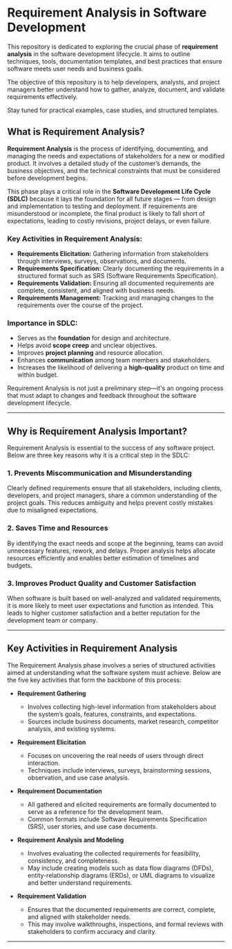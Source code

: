 # Requirement Analysis in Software Development

This repository is dedicated to exploring the crucial phase of **requirement analysis** in the software development lifecycle. It aims to outline techniques, tools, documentation templates, and best practices that ensure software meets user needs and business goals.

The objective of this repository is to help developers, analysts, and project managers better understand how to gather, analyze, document, and validate requirements effectively.

Stay tuned for practical examples, case studies, and structured templates.
## What is Requirement Analysis?

**Requirement Analysis** is the process of identifying, documenting, and managing the needs and expectations of stakeholders for a new or modified product. It involves a detailed study of the customer’s demands, the business objectives, and the technical constraints that must be considered before development begins.

This phase plays a critical role in the **Software Development Life Cycle (SDLC)** because it lays the foundation for all future stages — from design and implementation to testing and deployment. If requirements are misunderstood or incomplete, the final product is likely to fall short of expectations, leading to costly revisions, project delays, or even failure.

### Key Activities in Requirement Analysis:
- **Requirements Elicitation:** Gathering information from stakeholders through interviews, surveys, observations, and documents.
- **Requirements Specification:** Clearly documenting the requirements in a structured format such as SRS (Software Requirements Specification).
- **Requirements Validation:** Ensuring all documented requirements are complete, consistent, and aligned with business needs.
- **Requirements Management:** Tracking and managing changes to the requirements over the course of the project.

### Importance in SDLC:
- Serves as the **foundation** for design and architecture.
- Helps avoid **scope creep** and unclear objectives.
- Improves **project planning** and resource allocation.
- Enhances **communication** among team members and stakeholders.
- Increases the likelihood of delivering a **high-quality** product on time and within budget.

Requirement Analysis is not just a preliminary step—it's an ongoing process that must adapt to changes and feedback throughout the software development lifecycle.

---
## Why is Requirement Analysis Important?

Requirement Analysis is essential to the success of any software project. Below are three key reasons why it is a critical step in the SDLC:

### 1. Prevents Miscommunication and Misunderstanding
Clearly defined requirements ensure that all stakeholders, including clients, developers, and project managers, share a common understanding of the project goals. This reduces ambiguity and helps prevent costly mistakes due to misaligned expectations.

### 2. Saves Time and Resources
By identifying the exact needs and scope at the beginning, teams can avoid unnecessary features, rework, and delays. Proper analysis helps allocate resources efficiently and enables better estimation of timelines and budgets.

### 3. Improves Product Quality and Customer Satisfaction
When software is built based on well-analyzed and validated requirements, it is more likely to meet user expectations and function as intended. This leads to higher customer satisfaction and a better reputation for the development team or company.

---

## Key Activities in Requirement Analysis

The Requirement Analysis phase involves a series of structured activities aimed at understanding what the software system must achieve. Below are the five key activities that form the backbone of this process:

- **Requirement Gathering**
  - Involves collecting high-level information from stakeholders about the system’s goals, features, constraints, and expectations.
  - Sources include business documents, market research, competitor analysis, and existing systems.

- **Requirement Elicitation**
  - Focuses on uncovering the real needs of users through direct interaction.
  - Techniques include interviews, surveys, brainstorming sessions, observation, and use case analysis.

- **Requirement Documentation**
  - All gathered and elicited requirements are formally documented to serve as a reference for the development team.
  - Common formats include Software Requirements Specification (SRS), user stories, and use case documents.

- **Requirement Analysis and Modeling**
  - Involves evaluating the collected requirements for feasibility, consistency, and completeness.
  - May include creating models such as data flow diagrams (DFDs), entity-relationship diagrams (ERDs), or UML diagrams to visualize and better understand requirements.

- **Requirement Validation**
  - Ensures that the documented requirements are correct, complete, and aligned with stakeholder needs.
  - This may involve walkthroughs, inspections, and formal reviews with stakeholders to confirm accuracy and clarity.

---


